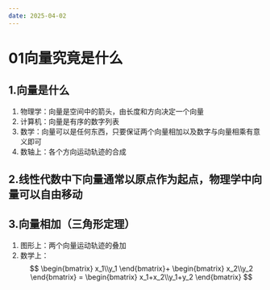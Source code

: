 ```yaml
---
date: 2025-04-02
---
```

# 01向量究竟是什么
## 1.向量是什么
1. 物理学：向量是空间中的箭头，由长度和方向决定一个向量
2. 计算机：向量是有序的数字列表
3. 数学：向量可以是任何东西，只要保证两个向量相加以及数字与向量相乘有意义即可
4. 数轴上：各个方向运动轨迹的合成
## 2.线性代数中下向量通常以原点作为起点，物理学中向量可以自由移动

## 3.向量相加（三角形定理）
1. 图形上：两个向量运动轨迹的叠加
2. 数学上：
$$
\begin{bmatrix}
 x_1\\y_1
\end{bmatrix}+
\begin{bmatrix}
 x_2\\y_2
\end{bmatrix}
=
\begin{bmatrix}
 x_1+x_2\\y_1+y_2
\end{bmatrix}
$$

 

